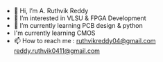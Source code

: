 - 👋 Hi, I’m A. Ruthvik Reddy
- 👀 I’m interested in VLSU & FPGA Development
- 🌱 I’m currently learning PCB design & python
-    I'm currently learning CMOS 
- 📫 How to reach me : ruthvikreddy04@gmail.com
reddy.ruthvik0411@gmail.com

<!---
Ruthvik-reddy-A/Ruthvik-reddy-A is a ✨ special ✨ repository because its `README.md` (this file) appears on your GitHub profile.
You can click the Preview link to take a look at your changes.
--->
